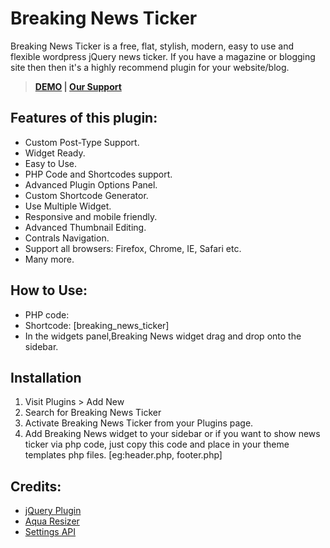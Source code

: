 # Breaking News Ticker 

Breaking News Ticker is a free, flat, stylish, modern, easy to use and flexible wordpress jQuery news ticker. If you have a magazine or blogging site then then it's a highly recommend plugin for your website/blog.

> <strong> [DEMO](http://demo.wpqastle.com/plugins/breaking-news-ticker/) | [Our Support](https://wordpress.org/support/plugin/breaking-news-ticker) </strong> 


## Features of this plugin:

* Custom Post-Type Support.
* Widget Ready.
* Easy to Use.
* PHP Code and Shortcodes support.
* Advanced Plugin Options Panel.
* Custom Shortcode Generator.
* Use Multiple Widget.
* Responsive and mobile friendly.
* Advanced Thumbnail Editing.
* Contrals Navigation.
* Support all browsers: Firefox, Chrome, IE, Safari etc.
* Many more.

## How to Use:

* PHP code: <?php do_action('show_bnt'); ?>
* Shortcode: [breaking_news_ticker]
* In the widgets panel,Breaking News widget drag and drop onto the sidebar.

## Installation

1. Visit Plugins > Add New
2. Search for Breaking News Ticker
3. Activate Breaking News Ticker from your Plugins page.
4. Add Breaking News widget to your sidebar or if you want to show news ticker via php code, just copy this <?php do_action('show_bnt'); ?> code and place in your theme templates php files. [eg:header.php, footer.php]

## Credits:

* [jQuery Plugin](http://www.aakashweb.com/demos/jquery-easy-ticker/)
* [Aqua Resizer](https://github.com/syamilmj/Aqua-Resizer)
* [Settings API](https://github.com/tareq1988/wordpress-settings-api-class)

